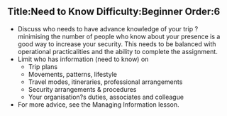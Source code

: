 Title:Need to Know
Difficulty:Beginner
Order:6
---
<p><ul><li>Discuss who needs to have advance knowledge of your trip ? minimising the number of people who know about your presence is a good way to increase your security. This needs to be balanced with operational practicalities and the ability to complete the assignment.</li><li>Limit who has information (need to know) on<ul><li>Trip plans</li><li>Movements, patterns, lifestyle</li><li>Travel modes, itineraries, professional arrangements</li><li>Security arrangements & procedures</li><li>Your organisation?s duties, associates and colleague</li></ul></li><li>For more advice, see the Managing Information lesson.</li></ul></p>